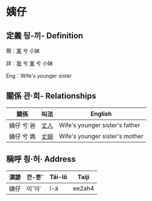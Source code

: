 # 姨仔
## 定義 딍-끼- Definition
簡：[某](member18.md) 兮 小妹

詳：[我](member1.md) 兮 [某](member18.md) 兮 小妹

Eng：Wife's younger sister

## 關係 관·희- Relationships

關係 | 叫法 | English
--- | --- | --- 
姨仔 兮 爸 | [丈人](member62.md) | Wife's younger sister's father
姨仔 兮 媽 | [丈姆](member63.md) | Wife's younger sister's mother


## 稱呼 칑·허· Address

漢諺 | 깐-뿐ˆ | Tâi-lô | Taiji
--- | --- | --- | --- 
姨仔 | 이ˆ아ˊ | î-á | ee2ah4 
